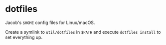 # dotfiles

Jacob's `$HOME` config files for Linux/macOS.

Create a symlink to `util/dotfiles` in `$PATH` and execute `dotfiles install` to set everything up.
